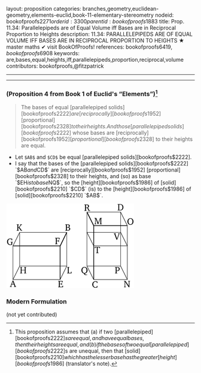 layout: proposition
categories: branches,geometry,euclidean-geometry,elements-euclid,book-11-elementary-stereometry
nodeid: bookofproofs$2271
orderid: 3300
parentid: bookofproofs$1883
title: Prop. 11.34: Parallelepipeds are of Equal Volume iff Bases are in Reciprocal Proportion to Heights
description: 11.34: PARALLELEPIPEDS ARE OF EQUAL VOLUME IFF BASES ARE IN RECIPROCAL PROPORTION TO HEIGHTS &#9733; master maths &#10004; visit BookOfProofs!
references: bookofproofs$6419,bookofproofs$6908
keywords: are,bases,equal,heights,iff,parallelepipeds,proportion,reciprocal,volume
contributors: bookofproofs,@fitzpatrick


---


---

### (Proposition 4 from Book 1 of Euclid's “Elements”)[^1]

> The bases of equal [parallelepiped solids][bookofproofs$2222] are [reciprocally][bookofproofs$1952] [proportional][bookofproofs$2328] to their heights. And those [parallelepiped solids][bookofproofs$2222] whose bases are [reciprocally][bookofproofs$1952] [proportional][bookofproofs$2328] to their heights are equal.
* Let `$AB$` and `$CD$` be equal [parallelepiped solids][bookofproofs$2222].
* I say that the bases of the [parallelepiped solids][bookofproofs$2222] `$AB$` and `$CD$` are [reciprocally][bookofproofs$1952] [proportional][bookofproofs$2328] to their heights, and (so) as base `$EH$` is to base `$NQ$`, so the [height][bookofproofs$1986] of [solid][bookofproofs$2210] `$CD$` (is) to the [height][bookofproofs$1986] of [solid][bookofproofs$2210] `$AB$`.

![fig34e](https://github.com/bookofproofs/bookofproofs.github.io/blob/main/_sources/_assets/images/euclid/Book11/fig34e.png?raw=true)



### Modern Formulation

(not yet contributed)

[^1]: This proposition assumes that (a) if two [parallelepiped][bookofproofs$2222]s are equal, and have equal bases, then their heights are equal, and (b) if the bases of two equal [parallelepiped][bookofproofs$2222]s are unequal, then that [solid][bookofproofs$2210] which has the lesser base has the greater [height][bookofproofs$1986] (translator's note).
